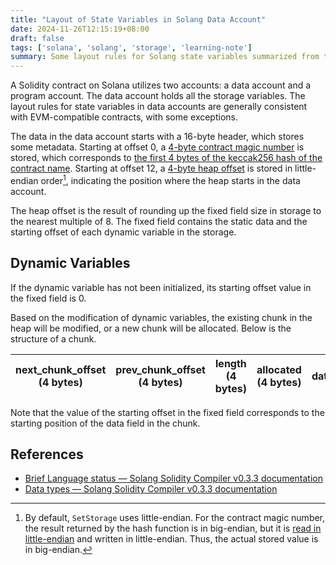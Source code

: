 ```yaml
---
title: "Layout of State Variables in Solang Data Account"
date: 2024-11-26T12:15:19+08:00
draft: false
tags: ['solana', 'solang', 'storage', 'learning-note']
summary: Some layout rules for Solang state variables summarized from the documentation and source code.
---
```


A Solidity contract on Solana utilizes two accounts: a data account and a program account. The data account holds all the storage variables. The layout rules for state variables in data accounts are generally consistent with EVM-compatible contracts, with some exceptions.

The data in the data account starts with a 16-byte header, which stores some metadata. Starting at offset 0, a [4-byte contract magic number](https://github.com/hyperledger-solang/solang/blob/v0.3.3/src/codegen/solana_deploy.rs#L627-L643) is stored, which corresponds to [the first 4 bytes of the keccak256 hash of the contract name](https://github.com/hyperledger-solang/solang/blob/v0.3.3/src/sema/contracts.rs#L55-L63). Starting at offset 12, a [4-byte heap offset](https://github.com/hyperledger-solang/solang/blob/v0.3.3/src/codegen/solana_deploy.rs#L645-L667) is stored in little-endian order[^order], indicating the position where the heap starts in the data account.

The heap offset is the result of rounding up the fixed field size in storage to the nearest multiple of 8. The fixed field contains the static data and the starting offset of each dynamic variable in the storage.

## Dynamic Variables

If the dynamic variable has not been initialized, its starting offset value in the fixed field is 0.

Based on the modification of dynamic variables, the existing chunk in the heap will be modified, or a new chunk will be allocated. Below is the structure of a chunk.

next_chunk_offset (4 bytes) | prev_chunk_offset (4 bytes) | length (4 bytes) | allocated (4 bytes) | data
-|-|-|-|-

Note that the value of the starting offset in the fixed field corresponds to the starting position of the data field in the chunk.

## References

- [Brief Language status — Solang Solidity Compiler v0.3.3 documentation](https://solang.readthedocs.io/en/v0.3.3/language/introduction.html)
- [Data types — Solang Solidity Compiler v0.3.3 documentation](https://solang.readthedocs.io/en/v0.3.3/targets/solana.html#data-types)

[^order]: By default, `SetStorage` uses little-endian. For the contract magic number, the result returned by the hash function is in big-endian, but it is [read in little-endian](https://github.com/hyperledger-solang/solang/blob/v0.3.3/src/sema/contracts.rs#L62) and written in little-endian. Thus, the actual stored value is in big-endian.
